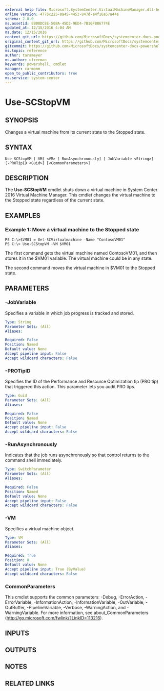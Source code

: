 ```yaml
---
external help file: Microsoft.SystemCenter.VirtualMachineManager.dll-help.xml
online version: 4776c225-8a45-4453-847d-e4f16a57a44e
schema: 2.0.0
ms.assetid: EB08DC8E-50BA-45D3-9ED4-7B10F886774E
updated_at: 12/15/2016 4:04 AM
ms.date: 12/15/2016
content_git_url: https://github.com/MicrosoftDocs/systemcenter-docs-powershell/blob/master/systemcenter-cmdlets/SystemCenter2016/VirtualMachineManager/vlatest/Use-SCStopVM.md
original_content_git_url: https://github.com/MicrosoftDocs/systemcenter-docs-powershell/blob/master/systemcenter-cmdlets/SystemCenter2016/VirtualMachineManager/vlatest/Use-SCStopVM.md
gitcommit: https://github.com/MicrosoftDocs/systemcenter-docs-powershell/blob/7df4508c7b907a214e6a8eca76037b06065ef078/systemcenter-cmdlets/SystemCenter2016/VirtualMachineManager/vlatest/Use-SCStopVM.md
ms.topic: reference
author: tarameyer
ms.author: cfreeman
keywords: powershell, cmdlet
manager: carmonm
open_to_public_contributors: true
ms.service: system-center
---
```


# Use-SCStopVM

## SYNOPSIS
Changes a virtual machine from its current state to the Stopped state.

## SYNTAX

```
Use-SCStopVM [-VM] <VM> [-RunAsynchronously] [-JobVariable <String>] [-PROTipID <Guid>] [<CommonParameters>]
```

## DESCRIPTION
The **Use-SCStopVM** cmdlet shuts down a virtual machine in System Center 2016 Virtual Machine Manager.
This cmdlet changes the virtual machine to the Stopped state regardless of the current state.

## EXAMPLES

### Example 1: Move a virtual machine to the Stopped state
```
PS C:\>$VM01 = Get-SCVirtualmachine -Name "ContosoVM01"
PS C:\> Use-SCStopVM -VM $VM01
```

The first command gets the virtual machine named ContosoVM01, and then stores it in the $VM01 variable.
The virtual machine could be in any state.

The second command moves the virtual machine in $VM01 to the Stopped state.

## PARAMETERS

### -JobVariable
Specifies a variable in which job progress is tracked and stored.

```yaml
Type: String
Parameter Sets: (All)
Aliases: 

Required: False
Position: Named
Default value: None
Accept pipeline input: False
Accept wildcard characters: False
```

### -PROTipID
Specifies the ID of the Performance and Resource Optimization tip (PRO tip) that triggered this action.
This parameter lets you audit PRO tips.

```yaml
Type: Guid
Parameter Sets: (All)
Aliases: 

Required: False
Position: Named
Default value: None
Accept pipeline input: False
Accept wildcard characters: False
```

### -RunAsynchronously
Indicates that the job runs asynchronously so that control returns to the command shell immediately.

```yaml
Type: SwitchParameter
Parameter Sets: (All)
Aliases: 

Required: False
Position: Named
Default value: None
Accept pipeline input: False
Accept wildcard characters: False
```

### -VM
Specifies a virtual machine object.

```yaml
Type: VM
Parameter Sets: (All)
Aliases: 

Required: True
Position: 0
Default value: None
Accept pipeline input: True (ByValue)
Accept wildcard characters: False
```

### CommonParameters
This cmdlet supports the common parameters: -Debug, -ErrorAction, -ErrorVariable, -InformationAction, -InformationVariable, -OutVariable, -OutBuffer, -PipelineVariable, -Verbose, -WarningAction, and -WarningVariable. For more information, see about_CommonParameters (http://go.microsoft.com/fwlink/?LinkID=113216).

## INPUTS

## OUTPUTS

## NOTES

## RELATED LINKS

